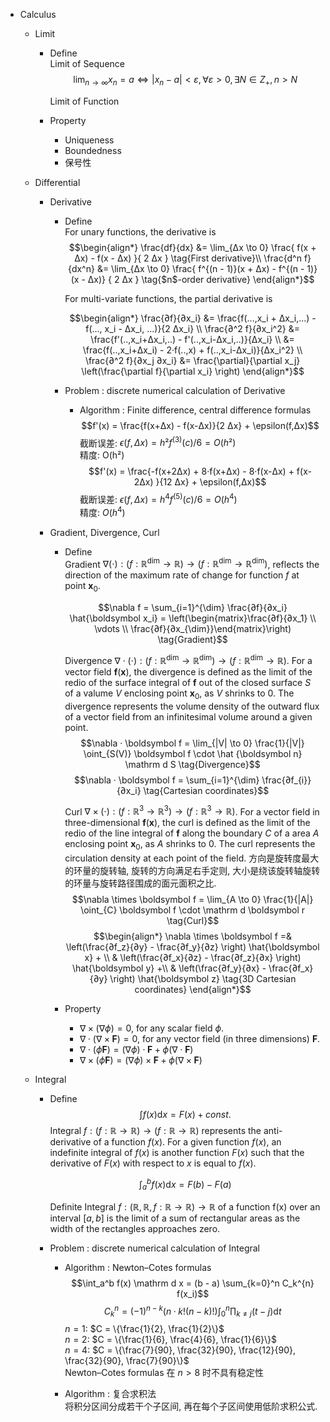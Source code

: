 * Calculus
  * Limit
    - Define  
      Limit of Sequence  
      $$\lim_{n \to \infty} x_n=a \Leftrightarrow |x_n-a|<ε, \forall ε>0, \exists N \in Z_+, n > N$$

      Limit of Function

    - Property
      - Uniqueness
      - Boundedness
      - 保号性

  * Differential
    * Derivative
      - Define  
        For unary functions, the derivative is
        $$\begin{align*}
          \frac{df}{dx} &= \lim_{Δx \to 0}  \frac{ f(x + Δx) - f(x - Δx) }{ 2 Δx }  \tag{First derivative}\\
          \frac{d^n f}{dx^n} &= \lim_{Δx \to 0} \frac{ f^{(n - 1)}(x + Δx) - f^{(n - 1)}(x - Δx)} { 2 Δx }  \tag{$n$-order derivative}
        \end{align*}$$

        For multi-variate functions, the partial derivative is

        $$\begin{align*}
          \frac{∂f}{∂x_i} &= \frac{f(...,x_i + Δx_i,...) -  f(..., x_i - Δx_i, ...)}{2 Δx_i}  \\
          \frac{∂^2 f}{∂x_i^2}  
          &= \frac{f'(..,x_i+Δx_i,..) -  f'(..,x_i-Δx_i,..)}{Δx_i}   \\
          &= \frac{f(..,x_i+Δx_i) - 2·f(..,x) + f(..,x_i-Δx_i)}{Δx_i^2}  \\
          \frac{∂^2 f}{∂x_j ∂x_i}  
          &= \frac{\partial}{\partial x_j} \left(\frac{\partial f}{\partial x_i} \right)
        \end{align*}$$

      - Problem : discrete numerical calculation of Derivative
        - Algorithm : Finite difference, central difference formulas
          $$f'(x) = \frac{f(x+Δx) -  f(x-Δx)}{2 Δx} + \epsilon(f,Δx)$$
          截断误差: $\epsilon(f,Δx) = h² f^{(3)}(c) / 6 = O(h²)$  
          精度: O(h²)  
          $$f'(x) = \frac{-f(x+2Δx) + 8·f(x+Δx) - 8·f(x-Δx) + f(x-2Δx) }{12 Δx} + \epsilon(f,Δx)$$
          截断误差: $\epsilon(f,Δx) = h^4 f^{(5)}(c) / 6 = O(h^4)$  
          精度: $O(h^4)$  

    * Gradient, Divergence, Curl
      - Define  
        Gradient $\nabla (\cdot): (f: \mathbb R^{\dim} \to \mathbb R) \to (f: \mathbb R^{\dim} \to \mathbb R^{\dim})$, reflects the direction of the maximum rate of change for function $f$ at point $\boldsymbol x_0$.

        $$\nabla f = \sum_{i=1}^{\dim} \frac{∂f}{∂x_i} \hat{\boldsymbol x_i} = \left(\begin{matrix}\frac{∂f}{∂x_1} \\ \vdots \\ \frac{∂f}{∂x_{\dim}}\end{matrix}\right)  \tag{Gradient}$$ 

        Divergence $\nabla \cdot (\cdot): (f: \mathbb R^{\dim} \to \mathbb R^{\dim}) \to (f: \mathbb R^{\dim} \to \mathbb R)$. For a vector field $\boldsymbol f(\boldsymbol x)$, the divergence is defined as the limit of the redio of the surface integral of $\boldsymbol f$ out of the closed surface $S$ of a valume $V$ enclosing point $\boldsymbol x_0$, as $V$ shrinks to $0$. The divergence represents the volume density of the outward flux of a vector field from an infinitesimal volume around a given point.
        $$\nabla · \boldsymbol f = \lim_{|V| \to 0} \frac{1}{|V|} \oint_{S(V)} \boldsymbol f \cdot \hat {\boldsymbol n} \mathrm d S \tag{Divergence}$$
        $$\nabla · \boldsymbol f = \sum_{i=1}^{\dim} \frac{∂f_{i}}{∂x_i}  \tag{Cartesian coordinates}$$ 

        Curl $\nabla \times (\cdot): (f: \mathbb R^{3} \to \mathbb R^{3}) \to (f: \mathbb R^{3} \to \mathbb R)$. For a vector field in three-dimensional $\boldsymbol f(\boldsymbol x)$, the curl is defined as the limit of the redio of the line integral of $\boldsymbol f$ along the boundary $C$ of a area $A$ enclosing point $\boldsymbol x_0$, as $A$ shrinks to $0$. The curl represents the circulation density at each point of the field. 方向是旋转度最大的环量的旋转轴, 旋转的方向满足右手定则, 大小是绕该旋转轴旋转的环量与旋转路径围成的面元面积之比.
        $$\nabla \times \boldsymbol f = \lim_{A \to 0} \frac{1}{|A|} \oint_{C} \boldsymbol f \cdot \mathrm d \boldsymbol r \tag{Curl}$$
        $$\begin{align*}
          \nabla \times \boldsymbol f =& \left(\frac{∂f_z}{∂y} - \frac{∂f_y}{∂z} \right) \hat{\boldsymbol x} + \\
          & \left(\frac{∂f_x}{∂z} - \frac{∂f_z}{∂x} \right) \hat{\boldsymbol y}  +\\
          & \left(\frac{∂f_y}{∂x} - \frac{∂f_x}{∂y} \right) \hat{\boldsymbol z}  \tag{3D Cartesian coordinates}
        \end{align*}$$

      - Property
        - $\nabla \times (\nabla \phi) = 0$, for any scalar field $\phi$.
        - $\nabla \cdot (\nabla \times \boldsymbol F) = 0$, for any vector field (in three dimensions) $\boldsymbol F$. 
        - $\nabla \cdot (\phi \boldsymbol F) = (\nabla \phi) \cdot \boldsymbol F + \phi (\nabla \cdot \boldsymbol F)$
        - $\nabla \times (\phi \boldsymbol F) = (\nabla \phi) \times \boldsymbol F + \phi (\nabla \times \boldsymbol F)$

  * Integral
    - Define  
      $$\int f(x) \mathrm d x  = F(x)  + const.\tag{Integral}$$ 
      Integral $f: (f: \mathbb R \to \mathbb R) \to (f: \mathbb R \to \mathbb R)$ represents the anti-derivative of a function $f(x)$. For a given function $f(x)$, an indefinite integral of $f(x)$ is another function $F(x)$ such that the derivative of $F(x)$ with respect to $x$ is equal to $f(x)$.

      $$\int_a^b f(x) \mathrm d x = F(b) - F(a) \tag{Definite Integral}$$

      Definite Integral $f: (\mathbb R, \mathbb R, f: \mathbb R \to \mathbb R) \to \mathbb R$ of a function f(x) over an interval $[a, b]$ is the limit of a sum of rectangular areas as the width of the rectangles approaches zero. 

    - Problem : discrete numerical calculation of Integral
      - Algorithm : Newton–Cotes formulas
        $$\int_a^b f(x) \mathrm d x = (b - a) \sum_{k=0}^n  C_k^{n} f(x_i)$$
        $$C_k^{n} = (-1)^{n-k}(n·k!(n-k)!) \int_0^n \prod_{k≠j} (t-j) \mathrm d t$$ 
        $n = 1$: $C = \{\frac{1}{2}, \frac{1}{2}\}$  
        $n = 2$: $C = \{\frac{1}{6}, \frac{4}{6}, \frac{1}{6}\}$  
        $n = 4$: $C = \{\frac{7}{90}, \frac{32}{90}, \frac{12}{90}, \frac{32}{90}, \frac{7}{90}\}$   
        Newton–Cotes formulas 在 $n > 8$ 时不具有稳定性

      - Algorithm : 复合求积法  
        将积分区间分成若干个子区间, 再在每个子区间使用低阶求积公式.